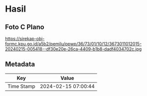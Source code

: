 # Hasil

## Foto C Plano

https://sirekap-obj-formc.kpu.go.id/a5b2/pemilu/ppwp/36/73/01/10/12/3673011012015-20240215-005418--df30e20e-26ca-4409-b1b8-dadf4034702c.jpg


## Metadata

| Key        | Value               |
| ---------- | ------------------- |
| Time Stamp | 2024-02-15 07:00:44 |



